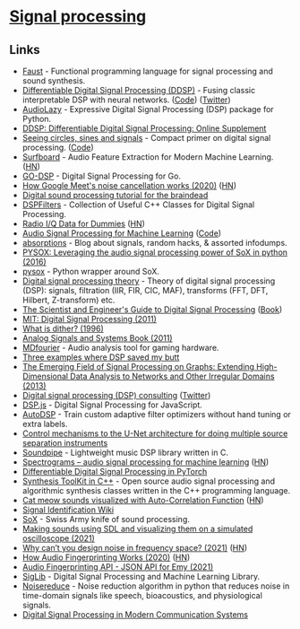 # [Signal processing](https://en.wikipedia.org/wiki/Signal_processing)

## Links

- [Faust](http://faust.grame.fr/) - Functional programming language for signal processing and sound synthesis.
- [Differentiable Digital Signal Processing (DDSP)](https://twitter.com/jesseengel/status/1217566052139167744) - Fusing classic interpretable DSP with neural networks. ([Code](https://github.com/magenta/ddsp)) ([Twitter](https://twitter.com/jesseengel/status/1217566052139167744))
- [AudioLazy](https://github.com/danilobellini/audiolazy) - Expressive Digital Signal Processing (DSP) package for Python.
- [DDSP: Differentiable Digital Signal Processing: Online Supplement](https://storage.googleapis.com/ddsp/index.html)
- [Seeing circles, sines and signals](https://jackschaedler.github.io/circles-sines-signals/) - Compact primer on digital signal processing. ([Code](https://github.com/jackschaedler/circles-sines-signals))
- [Surfboard](https://github.com/novoic/surfboard) - Audio Feature Extraction for Modern Machine Learning. ([HN](https://news.ycombinator.com/item?id=23314993))
- [GO-DSP](https://github.com/mjibson/go-dsp) - Digital Signal Processing for Go.
- [How Google Meet's noise cancellation works (2020)](https://venturebeat.com/2020/06/08/google-meet-noise-cancellation-ai-cloud-denoiser-g-suite/) ([HN](https://news.ycombinator.com/item?id=23468052))
- [Digital sound processing tutorial for the braindead](http://yehar.com/blog/?p=121)
- [DSPFilters](https://github.com/vinniefalco/DSPFilters) - Collection of Useful C++ Classes for Digital Signal Processing.
- [Radio I/Q Data for Dummies](http://whiteboard.ping.se/SDR/IQ) ([HN](https://news.ycombinator.com/item?id=25134698))
- [Audio Signal Processing for Machine Learning](https://www.youtube.com/playlist?list=PL-wATfeyAMNqIee7cH3q1bh4QJFAaeNv0) ([Code](https://github.com/musikalkemist/AudioSignalProcessingForML))
- [absorptions](http://www.windytan.com/) - Blog about signals, random hacks, & assorted infodumps.
- [PYSOX: Leveraging the audio signal processing power of SoX in python (2016)](https://wp.nyu.edu/ismir2016/wp-content/uploads/sites/2294/2016/08/bittner-pysox.pdf)
- [pysox](https://github.com/rabitt/pysox) - Python wrapper around SoX.
- [Digital signal processing theory](https://github.com/capitanov/dsp-theory) - Theory of digital signal processing (DSP): signals, filtration (IIR, FIR, CIC, MAF), transforms (FFT, DFT, Hilbert, Z-transform) etc.
- [The Scientist and Engineer's Guide to Digital Signal Processing](http://www.dspguide.com/) ([Book](http://www.dspguide.com/pdfbook.htm))
- [MIT: Digital Signal Processing (2011)](https://ocw.mit.edu/resources/res-6-008-digital-signal-processing-spring-2011/)
- [What is dither? (1996)](https://www.earlevel.com/main/1996/10/20/what-is-dither/)
- [Analog Signals and Systems Book (2011)](https://link.springer.com/chapter/10.1007/978-3-642-15591-8_1)
- [MDfourier](http://junkerhq.net/MDFourier/) - Audio analysis tool for gaming hardware.
- [Three examples where DSP saved my butt](https://www.dspguide.com/new/appexam.htm)
- [The Emerging Field of Signal Processing on Graphs: Extending High-Dimensional Data Analysis to Networks and Other Irregular Domains (2013)](https://arxiv.org/abs/1211.0053)
- [Digital signal processing (DSP) consulting](https://www.johndcook.com/blog/digital-signal-processing-and-time-series-analysis/) ([Twitter](https://twitter.com/DSP_fact))
- [DSP.js](https://github.com/corbanbrook/dsp.js) - Digital Signal Processing for JavaScript.
- [AutoDSP](https://github.com/jmcasebeer/autodsp) - Train custom adaptive filter optimizers without hand tuning or extra labels.
- [Control mechanisms to the U-Net architecture for doing multiple source separation instruments](https://github.com/gabolsgabs/cunet)
- [Soundpipe](https://github.com/PaulBatchelor/Soundpipe) - Lightweight music DSP library written in C.
- [Spectrograms – audio signal processing for machine learning](https://selectfrom.dev/spectrograms-or-how-i-learned-to-stop-worrying-and-love-audio-signal-processing-for-machine-d28c022ca5ca) ([HN](https://news.ycombinator.com/item?id=29113998))
- [Differentiable Digital Signal Processing in PyTorch](https://github.com/acids-ircam/ddsp_pytorch)
- [Synthesis ToolKit in C++](https://github.com/thestk/stk) - Open source audio signal processing and algorithmic synthesis classes written in the C++ programming language.
- [Cat meow sounds visualized with Auto-Correlation Function](https://soundshader.github.io/cats.html) ([HN](https://news.ycombinator.com/item?id=29501359))
- [Signal Identification Wiki](https://www.sigidwiki.com/wiki/Signal_Identification_Guide)
- [SoX](https://github.com/chirlu/sox) - Swiss Army knife of sound processing.
- [Making sounds using SDL and visualizing them on a simulated oscilloscope (2021)](http://nicktasios.nl/posts/making-sounds-using-sdl-and-visualizing-them-on-a-simulated-oscilloscope.html)
- [Why can’t you design noise in frequency space? (2021)](https://blog.demofox.org/2021/12/29/why-cant-you-design-noise-in-frequency-space/) ([HN](https://news.ycombinator.com/item?id=29736208))
- [How Audio Fingerprinting Works (2020)](https://emysound.com/blog/open-source/2020/06/12/how-audio-fingerprinting-works.html) ([HN](https://news.ycombinator.com/item?id=29749817))
- [Audio Fingerprinting API - JSON API for Emy (2021)](https://emysound.com/blog/open-source/2021/06/05/audio-fingerprinting-api.html)
- [SigLib](https://github.com/Numerix-DSP/siglib) - Digital Signal Processing and Machine Learning Library.
- [Noisereduce](https://github.com/timsainb/noisereduce) - Noise reduction algorithm in python that reduces noise in time-domain signals like speech, bioacoustics, and physiological signals.
- [Digital Signal Processing in Modern Communication Systems](http://signal-processing.net/)

